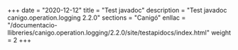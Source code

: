 +++
date        = "2020-12-12"
title       = "Test javadoc"
description = "Test javadoc canigo.operation.logging 2.2.0"
sections    = "Canigó"
enllac		= "/documentacio-llibreries/canigo.operation.logging/2.2.0/site/testapidocs/index.html"
weight		= 2
+++
